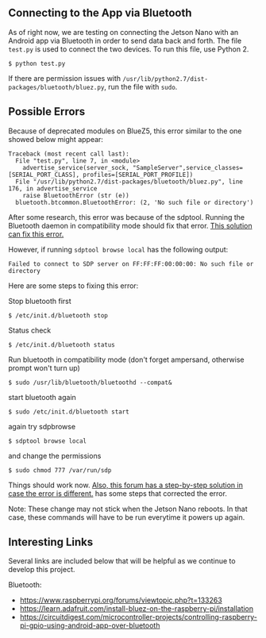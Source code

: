 
## Connecting to the App via Bluetooth
As of right now, we are testing on connecting the Jetson Nano with an Android app via Bluetooth in order to send data back and forth. The file ```test.py``` is used to connect the two devices. To run this file, use Python 2.
```
$ python test.py
```
If there are permission issues with ```/usr/lib/python2.7/dist-packages/bluetooth/bluez.py```, run the file with ```sudo```.

## Possible Errors
Because of deprecated modules on BlueZ5, this error similar to the one showed below might appear:
```
Traceback (most recent call last):
  File "test.py", line 7, in <module>
    advertise_service(server_sock, "SampleServer",service_classes=[SERIAL_PORT_CLASS], profiles=[SERIAL_PORT_PROFILE])
  File "/usr/lib/python2.7/dist-packages/bluetooth/bluez.py", line 176, in advertise_service 
    raise BluetoothError (str (e)) 
  bluetooth.btcommon.BluetoothError: (2, 'No such file or directory')
```
After some research, this error was because of the sdptool. Running the Bluetooth daemon in compatibility mode should fix that error. [This solution can fix this error.](https://raspberrypi.stackexchange.com/questions/41776/failed-to-connect-to-sdp-server-on-ffffff000000-no-such-file-or-directory/42262) 

However, if running ```sdptool browse local``` has the following output:
```
Failed to connect to SDP server on FF:FF:FF:00:00:00: No such file or directory
```
Here are some steps to fixing this error:

Stop bluetooth first
```
$ /etc/init.d/bluetooth stop
```
Status check
```
$ /etc/init.d/bluetooth status
```
Run bluetooth in compatibility mode (don't forget ampersand, otherwise prompt won't turn up)
```
$ sudo /usr/lib/bluetooth/bluetoothd --compat&
```
start bluetooth again
```
$ sudo /etc/init.d/bluetooth start
```
again try sdpbrowse
```
$ sdptool browse local
```
and change the permissions 
```
$ sudo chmod 777 /var/run/sdp
```

Things should work now. [Also, this forum has a step-by-step solution in case the error is different.](https://bbs.archlinux.org/viewtopic.php?id=204079) has some steps that corrected the error. 

Note: These change may not stick when the Jetson Nano reboots. In that case, these commands will have to be run everytime it powers up again.

## Interesting Links
Several links are included below that will be helpful as we continue to develop this project.

Bluetooth:
* https://www.raspberrypi.org/forums/viewtopic.php?t=133263
* https://learn.adafruit.com/install-bluez-on-the-raspberry-pi/installation
* https://circuitdigest.com/microcontroller-projects/controlling-raspberry-pi-gpio-using-android-app-over-bluetooth
